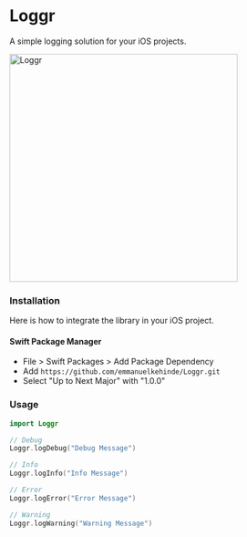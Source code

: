 # Loggr

A simple logging solution for your iOS projects.

<img src=https://github.com/emmanuelkehinde/Loggr/raw/master/loggr.gif alt="Loggr" height=400/>

### Installation

Here is how to integrate the library in your iOS project.

#### Swift Package Manager

- File > Swift Packages > Add Package Dependency
- Add `https://github.com/emmanuelkehinde/Loggr.git`
- Select "Up to Next Major" with "1.0.0"

### Usage

```swift
import Loggr

// Debug
Loggr.logDebug("Debug Message")

// Info
Loggr.logInfo("Info Message")

// Error
Loggr.logError("Error Message")

// Warning
Loggr.logWarning("Warning Message")
```
